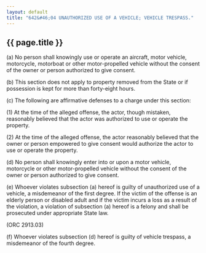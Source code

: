 ---
layout: default 
title: "642&#46;04 UNAUTHORIZED USE OF A VEHICLE; VEHICLE TRESPASS."---

{{ page.title }}
----------------

​(a) No person shall knowingly use or operate an aircraft, motor
vehicle, motorcycle, motorboat or other motor-propelled vehicle without
the consent of the owner or person authorized to give consent.

​(b) This section does not apply to property removed from the State or
if possession is kept for more than forty-eight hours.

​(c) The following are affirmative defenses to a charge under this
section:

​(1) At the time of the alleged offense, the actor, though mistaken,
reasonably believed that the actor was authorized to use or operate the
property.

​(2) At the time of the alleged offense, the actor reasonably believed
that the owner or person empowered to give consent would authorize the
actor to use or operate the property.

​(d) No person shall knowingly enter into or upon a motor vehicle,
motorcycle or other motor-propelled vehicle without the consent of the
owner or person authorized to give consent.

​(e) Whoever violates subsection (a) hereof is guilty of unauthorized
use of a vehicle, a misdemeanor of the first degree. If the victim of
the offense is an elderly person or disabled adult and if the victim
incurs a loss as a result of the violation, a violation of subsection
(a) hereof is a felony and shall be prosecuted under appropriate State
law.

(ORC 2913.03)

​(f) Whoever violates subsection (d) hereof is guilty of vehicle
trespass, a misdemeanor of the fourth degree.
